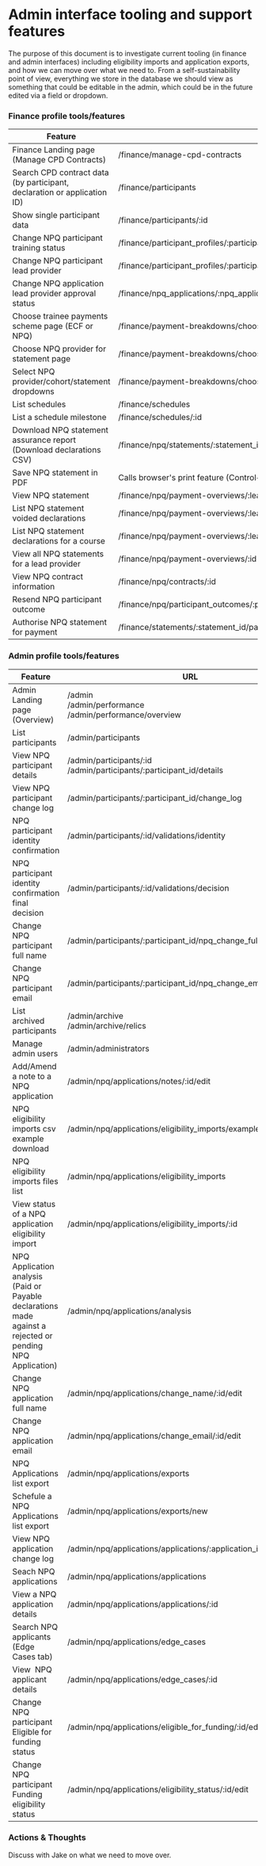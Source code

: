 # Admin interface tooling and support features

The purpose of this document is to investigate current tooling (in finance and admin interfaces) including eligibility imports and application exports, and how we can move over what we need to. From a self-sustainability point of view, everything we store in the database we should view as something that could be editable in the admin, which could be in the future edited via a field or dropdown.

### Finance profile tools/features

<font size="2">

| Feature                                                          | URL      | Controller          |
| --------------------------------------------------------------------- | ------------------------------------------------------------------------------------------------ | ----------------------------------------------------- |
| Finance Landing page (Manage CPD Contracts)          | /finance/manage-cpd-contracts    | finance/landing_page                             |
| Search CPD contract data (by participant, declaration or application ID)  | /finance/participants | finance/participants                            |
| Show single participant data                                        | /finance/participants/:id | finance/participants |
| Change NPQ participant training status | /finance/participant_profiles/:participant_profile_id/npq/change_training_status/new | finance/npq/change_training_statuses |
| Change NPQ participant lead provider | /finance/participant_profiles/:participant_profile_id/npq/change_training_status/new | finance/npq/change_lead_provider |
| Change NPQ application lead provider approval status | /finance/npq_applications/:npq_application_id/change_lead_provider_approval_status/new | finance/change_lead_provider_approval_statuses |
| Choose trainee payments scheme page (ECF or NPQ) | /finance/payment-breakdowns/choose-programme | finance/payment_breakdowns |
| Choose NPQ provider for statement page  | /finance/payment-breakdowns/choose-provider-npq | finance/payment_breakdowns |
| Select NPQ provider/cohort/statement dropdowns | /finance/payment-breakdowns/choose-npq-statement | finance/payment_breakdowns |
| List schedules | /finance/schedules |  finance/schedules |
| List a schedule milestone | /finance/schedules/:id |  finance/schedules |
| Download NPQ statement assurance report (Download declarations CSV) | /finance/npq/statements/:statement_id/assurance-report.csv | finance/npq/assurance_reports
| Save NPQ statement in PDF | Calls browser's print feature (Control+P) | Javascript + CSS |
| View NPQ statement | /finance/npq/payment-overviews/:lead_provider_id/statements/:id | finance/npq/statements |
| List NPQ statement voided declarations| /finance/npq/payment-overviews/:lead_provider_id/statements/:statement_id/voided | finance/npq/participant_declarations/voided |
| List NPQ statement declarations for a course | /finance/npq/payment-overviews/:lead_provider_id/statements/:statement_id/courses/:id | finance/npq/course_payment_breakdowns (**does not exist**) |
| View all NPQ statements for a lead provider | /finance/npq/payment-overviews/:id | finance/npq/payment_overviews (**does not exist**) |
| View NPQ contract information | /finance/npq/contracts/:id | finance/npq/contracts (**does not exist**) |
| Resend NPQ participant outcome | /finance/npq/participant_outcomes/:participant_outcome_id/resend | finance/npq/participant_outcomes
| Authorise NPQ statement for payment | /finance/statements/:statement_id/payment_authorisations/new | finance/payment_authorisations |

</font>

### Admin profile tools/features

<font size="2">

| Feature                                                          | URL      | Controller          |
| --------------------------------------------------------------------- | ------------------------------------------------------------------------------------------------ | ----------------------------------------------------- |
| Admin Landing page (Overview)                                                                              | /admin<br>/admin/performance<br>/admin/performance/overview            | admin/performance/overview                  |
| List participants                                                                                          | /admin/participants                                                    | admin/participants                          |
| View NPQ participant details                                                                               | /admin/participants/:id<br>/admin/participants/:participant_id/details | admin/participants                          |
| View NPQ participant change log                                                                            | /admin/participants/:participant_id/change_log                         | admin/participants/change_log               |
| NPQ participant identity confirmation                                                                      | /admin/participants/:id/validations/identity                           | admin/participants/validations              |
| NPQ participant identity confirmation final decision                                                       | /admin/participants/:id/validations/decision                           | admin/participants/validations              |
| Change NPQ participant full name                                                                           | /admin/participants/:participant_id/npq_change_full_name/edit          | admin/participants/npq/change_full_name     |
| Change NPQ participant email                                                                               | /admin/participants/:participant_id/npq_change_email/edit              | admin/participants/npq/change_email         |
| List archived participants                                                                                 | /admin/archive<br>/admin/archive/relics                                | admin/archive/relics                        |
| Manage admin users                                                                                         | /admin/administrators                                                  |                                             |
| Add/Amend a note to a NPQ application                                                                      | /admin/npq/applications/notes/:id/edit                                 | admin/npq/applications/notes                |
| NPQ eligibility imports csv example download                                                               | /admin/npq/applications/eligibility_imports/example.csv                | admin/npq/applications/eligibility_imports  |
| NPQ eligibility imports files list                                                                         | /admin/npq/applications/eligibility_imports                            | admin/npq/applications/eligibility_imports  |
| View status of a NPQ application eligibility import                                                        | /admin/npq/applications/eligibility_imports/:id                        | admin/npq/applications/eligibility_imports  |
| NPQ Application analysis (Paid or Payable declarations made against a rejected or pending NPQ Application) | /admin/npq/applications/analysis                                       | admin/npq/applications/analysis             |
| Change NPQ application full name                                                                           | /admin/npq/applications/change_name/:id/edit                           | admin/npq/applications/change_name          |
| Change NPQ application email                                                                               | /admin/npq/applications/change_email/:id/edit                          | admin/npq/applications/change_email         |
| NPQ Applications list export                                                                               | /admin/npq/applications/exports                                        | admin/npq/applications/exports              |
| Schefule a NPQ Applications list export                                                                    | /admin/npq/applications/exports/new                                    | admin/npq/applications/exports              |
| View NPQ application change log                                                                            | /admin/npq/applications/applications/:application_id/change_logs       | admin/npq/applications/change_logs          |
| Seach NPQ applications                                                                                     | /admin/npq/applications/applications                                   | admin/npq/applications                      |
| View a NPQ application details                                                                             | /admin/npq/applications/applications/:id                               | admin/npq/applications                      |
| Search NPQ applicants (Edge Cases tab)                                                                     | /admin/npq/applications/edge_cases                                     | admin/npq/applications/edge_cases           |
| View  NPQ applicant details                                                                                | /admin/npq/applications/edge_cases/:id                                 | admin/npq/applications/edge_cases           |
| Change NPQ participant Eligible for funding status                                                         | /admin/npq/applications/eligible_for_funding/:id/edit                  | admin/npq/applications/eligible_for_funding |
| Change NPQ participant Funding eligibility status                                                          | /admin/npq/applications/eligibility_status/:id/edit                    | admin/npq/applications/eligibility_status   |

</font>

### Actions & Thoughts

Discuss with Jake on what we need to move over.
